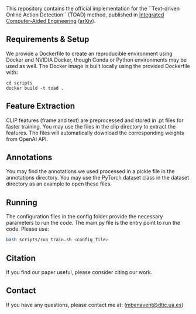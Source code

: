 This repository contains the official implementation for the ``Text-driven Online Action Detection´´ (TOAD) method, published in [Integrated Computer-Aided Engineering](https://journals.sagepub.com/doi/full/10.1177/10692509241308069) ([arXiv](https://arxiv.org/abs/2501.13518)).

## Requirements & Setup
We provide a Dockerfile to create an reproducible environment using Docker and NVIDIA Docker, though Conda or Python environments may be used as well.
The Docker image is built locally using the provided Dockerfile with:

```
cd scripts
docker build -t toad .
```

## Feature Extraction
CLIP features (frame and text) are preprocessed and stored in .pt files for faster training. You may use the files in the clip directory to extract the features. The files will automatically download the corresponding weights from OpenAI API.

## Annotations
You may find the annotations we used processed in a pickle file in the annotations directory. You may use the PyTorch dataset class in the dataset directory as an example to open these files.

## Running 
The configuration files in the config folder provide the necessary parameters to run the code. The main.py file is the entry point to run the code.
Please use:
```bash
bash scripts/run_train.sh <config_file>
```

## Citation
If you find our paper useful, please consider citing our work.

## Contact
If you have any questions, please contact me at: ([mbenavent@dtic.ua.es](mailto:mbenavent@dtic.ua.es))